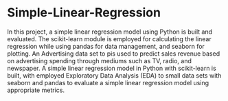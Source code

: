 # Simple-Linear-Regression

In this project, a simple linear regression model using Python is built and evaluated.
The scikit-learn module is employed for calculating the linear regression while using pandas for data management, and seaborn for plotting.
An Advertising data set to pis used to predict sales revenue based on advertising spending through mediums such as TV, radio, and newspaper.
A simple linear regression model in Python with scikit-learn is built, with employed Exploratory Data Analysis (EDA) to small data sets with seaborn and pandas to evaluate a simple linear regression model using appropriate metrics.

